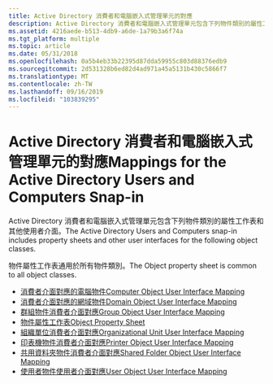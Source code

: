 ```yaml
---
title: Active Directory 消費者和電腦嵌入式管理單元的對應
description: Active Directory 消費者和電腦嵌入式管理單元包含下列物件類別的屬性工作表和其他使用者介面。物件屬性工作表通用於所有物件類別。
ms.assetid: 4216aede-b513-4db9-a6de-1a79b3a6f74a
ms.tgt_platform: multiple
ms.topic: article
ms.date: 05/31/2018
ms.openlocfilehash: 0a5b4eb33b22395d87dda59955c803d88376edb9
ms.sourcegitcommit: 2d531328b6ed82d4ad971a45a5131b430c5866f7
ms.translationtype: MT
ms.contentlocale: zh-TW
ms.lasthandoff: 09/16/2019
ms.locfileid: "103839295"
---
```

# <a name="mappings-for-the-active-directory-users-and-computers-snap-in"></a><span data-ttu-id="c3fd6-103">Active Directory 消費者和電腦嵌入式管理單元的對應</span><span class="sxs-lookup"><span data-stu-id="c3fd6-103">Mappings for the Active Directory Users and Computers Snap-in</span></span>

<span data-ttu-id="c3fd6-104">Active Directory 消費者和電腦嵌入式管理單元包含下列物件類別的屬性工作表和其他使用者介面。</span><span class="sxs-lookup"><span data-stu-id="c3fd6-104">The Active Directory Users and Computers snap-in includes property sheets and other user interfaces for the following object classes.</span></span>

<span data-ttu-id="c3fd6-105">物件屬性工作表通用於所有物件類別。</span><span class="sxs-lookup"><span data-stu-id="c3fd6-105">The Object property sheet is common to all object classes.</span></span>

-   [<span data-ttu-id="c3fd6-106">消費者介面對應的電腦物件</span><span class="sxs-lookup"><span data-stu-id="c3fd6-106">Computer Object User Interface Mapping</span></span>](computer-object-user-interface-mapping.md)
-   [<span data-ttu-id="c3fd6-107">消費者介面對應的網域物件</span><span class="sxs-lookup"><span data-stu-id="c3fd6-107">Domain Object User Interface Mapping</span></span>](domain-object-user-interface-mapping.md)
-   [<span data-ttu-id="c3fd6-108">群組物件消費者介面對應</span><span class="sxs-lookup"><span data-stu-id="c3fd6-108">Group Object User Interface Mapping</span></span>](group-object-user-interface-mapping.md)
-   [<span data-ttu-id="c3fd6-109">物件屬性工作表</span><span class="sxs-lookup"><span data-stu-id="c3fd6-109">Object Property Sheet</span></span>](object-property-sheet.md)
-   [<span data-ttu-id="c3fd6-110">組織單位消費者介面對應</span><span class="sxs-lookup"><span data-stu-id="c3fd6-110">Organizational Unit User Interface Mapping</span></span>](organizational-unit-user-interface-mapping.md)
-   [<span data-ttu-id="c3fd6-111">印表機物件消費者介面對應</span><span class="sxs-lookup"><span data-stu-id="c3fd6-111">Printer Object User Interface Mapping</span></span>](printer-object-user-interface-mapping.md)
-   [<span data-ttu-id="c3fd6-112">共用資料夾物件消費者介面對應</span><span class="sxs-lookup"><span data-stu-id="c3fd6-112">Shared Folder Object User Interface Mapping</span></span>](shared-folder-object-user-interface-mapping.md)
-   [<span data-ttu-id="c3fd6-113">使用者物件使用者介面對應</span><span class="sxs-lookup"><span data-stu-id="c3fd6-113">User Object User Interface Mapping</span></span>](user-object-user-interface-mapping.md)

 

 




